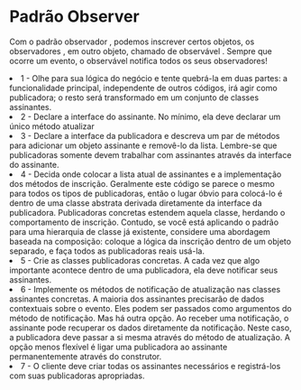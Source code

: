 <h1> Padrão Observer</h1>

<p>
Com o padrão observador , podemos inscrever certos objetos, os observadores , em outro objeto, chamado de observável . Sempre que ocorre um evento, o observável notifica todos os seus observadores!
</p>
<li>1 - Olhe para sua lógica do negócio e tente quebrá-la em duas partes: a funcionalidade principal, independente de outros códigos, irá agir como publicadora; o resto será transformado em um conjunto de classes assinantes.
<li>2 - Declare a interface do assinante. No mínimo, ela deve declarar um único método atualizar
<li>3 -  Declare a interface da publicadora e descreva um par de métodos para adicionar um objeto assinante e removê-lo da lista. Lembre-se que publicadoras somente devem trabalhar com assinantes através da interface do assinante.
<li>4 - Decida onde colocar a lista atual de assinantes e a implementação dos métodos de inscrição. Geralmente este código se parece o mesmo para todos os tipos de publicadoras, então o lugar óbvio para colocá-lo é dentro de uma classe abstrata derivada diretamente da interface da publicadora. Publicadoras concretas estendem aquela classe, herdando o comportamento de inscrição.
Contudo, se você está aplicando o padrão para uma hierarquia de classe já existente, considere uma abordagem baseada na composição: coloque a lógica da inscrição dentro de um objeto separado, e faça todos as publicadoras reais usá-la.
<li>5 - Crie as classes publicadoras concretas. A cada vez que algo importante acontece dentro de uma publicadora, ela deve notificar seus assinantes.
<li>6 - Implemente os métodos de notificação de atualização nas classes assinantes concretas. A maioria dos assinantes precisarão de dados contextuais sobre o evento. Eles podem ser passados como argumentos do método de notificação.
Mas há outra opção. Ao receber uma notificação, o assinante pode recuperar os dados diretamente da notificação. Neste caso, a publicadora deve passar a si mesma através do método de atualização. A opção menos flexível é ligar uma publicadora ao assinante permanentemente através do construtor.
<li>7 - O cliente deve criar todas os assinantes necessários e registrá-los com suas publicadoras apropriadas.
